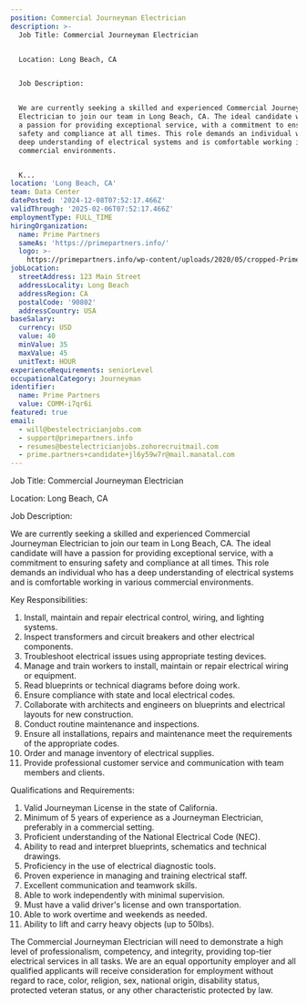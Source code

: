 ```yaml
---
position: Commercial Journeyman Electrician
description: >-
  Job Title: Commercial Journeyman Electrician


  Location: Long Beach, CA


  Job Description:


  We are currently seeking a skilled and experienced Commercial Journeyman
  Electrician to join our team in Long Beach, CA. The ideal candidate will have
  a passion for providing exceptional service, with a commitment to ensuring
  safety and compliance at all times. This role demands an individual who has a
  deep understanding of electrical systems and is comfortable working in various
  commercial environments.


  K...
location: 'Long Beach, CA'
team: Data Center
datePosted: '2024-12-08T07:52:17.466Z'
validThrough: '2025-02-06T07:52:17.466Z'
employmentType: FULL_TIME
hiringOrganization:
  name: Prime Partners
  sameAs: 'https://primepartners.info/'
  logo: >-
    https://primepartners.info/wp-content/uploads/2020/05/cropped-Prime-Partners-Logo-NO-BG-1-1.png
jobLocation:
  streetAddress: 123 Main Street
  addressLocality: Long Beach
  addressRegion: CA
  postalCode: '90802'
  addressCountry: USA
baseSalary:
  currency: USD
  value: 40
  minValue: 35
  maxValue: 45
  unitText: HOUR
experienceRequirements: seniorLevel
occupationalCategory: Journeyman
identifier:
  name: Prime Partners
  value: COMM-i7qr6i
featured: true
email:
  - will@bestelectricianjobs.com
  - support@primepartners.info
  - resumes@bestelectricianjobs.zohorecruitmail.com
  - prime.partners+candidate+jl6y59w7r@mail.manatal.com
---
```




Job Title: Commercial Journeyman Electrician

Location: Long Beach, CA

Job Description:

We are currently seeking a skilled and experienced Commercial Journeyman Electrician to join our team in Long Beach, CA. The ideal candidate will have a passion for providing exceptional service, with a commitment to ensuring safety and compliance at all times. This role demands an individual who has a deep understanding of electrical systems and is comfortable working in various commercial environments.

Key Responsibilities:

1. Install, maintain and repair electrical control, wiring, and lighting systems.
2. Inspect transformers and circuit breakers and other electrical components.
3. Troubleshoot electrical issues using appropriate testing devices.
4. Manage and train workers to install, maintain or repair electrical wiring or equipment.
5. Read blueprints or technical diagrams before doing work.
6. Ensure compliance with state and local electrical codes.
7. Collaborate with architects and engineers on blueprints and electrical layouts for new construction.
8. Conduct routine maintenance and inspections.
9. Ensure all installations, repairs and maintenance meet the requirements of the appropriate codes.
10. Order and manage inventory of electrical supplies.
11. Provide professional customer service and communication with team members and clients.

Qualifications and Requirements:

1. Valid Journeyman License in the state of California.
2. Minimum of 5 years of experience as a Journeyman Electrician, preferably in a commercial setting.
3. Proficient understanding of the National Electrical Code (NEC).
4. Ability to read and interpret blueprints, schematics and technical drawings.
5. Proficiency in the use of electrical diagnostic tools.
6. Proven experience in managing and training electrical staff.
7. Excellent communication and teamwork skills.
8. Able to work independently with minimal supervision.
9. Must have a valid driver's license and own transportation.
10. Able to work overtime and weekends as needed.
11. Ability to lift and carry heavy objects (up to 50lbs).

The Commercial Journeyman Electrician will need to demonstrate a high level of professionalism, competency, and integrity, providing top-tier electrical services in all tasks. We are an equal opportunity employer and all qualified applicants will receive consideration for employment without regard to race, color, religion, sex, national origin, disability status, protected veteran status, or any other characteristic protected by law.